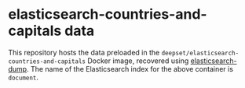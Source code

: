 # elasticsearch-countries-and-capitals data

This repository hosts the data preloaded in the
`deepset/elasticsearch-countries-and-capitals` Docker image, recovered using
[elasticsearch-dump](https://github.com/elasticsearch-dump/elasticsearch-dump).
The name of the Elasticsearch index for the above container is `document`.
